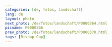 ```yaml
---
categories: [de, fotos, landschaft]
lang: de
layout: photo
next_photo: /de/fotos/landschaft/P0000364.html
picname: P0000366
prev_photo: /de/fotos/landschaft/P0000370.html
tags: [Bishop Cap]
---
```

